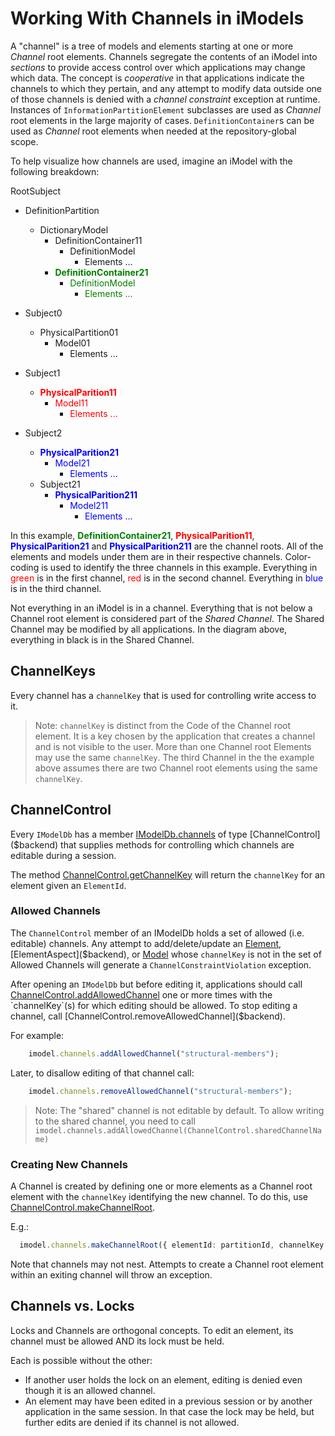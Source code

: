 # Working With Channels in iModels

A "channel" is a tree of models and elements starting at one or more *Channel* root elements. Channels segregate the contents of an iModel into *sections* to provide access control over which applications may change which data. The concept is *cooperative* in that applications indicate the channels to which they pertain, and any attempt to modify data outside one of those channels is denied with a *channel constraint* exception at runtime. Instances of `InformationPartitionElement` subclasses are used as *Channel* root elements in the large majority of cases. `DefinitionContainer`s can be used as *Channel* root elements when needed at the repository-global scope.

To help visualize how channels are used, imagine an iModel with the following breakdown:

RootSubject
- DefinitionPartition
  - DictionaryModel
    - DefinitionContainer11
      - DefinitionModel
        - Elements ...
    - <span style="color:green;font-weight:bold">DefinitionContainer21</span>
      - <span style="color:green">DefinitionModel</span>
        - <span style="color:green">Elements ...</span>
- Subject0
  - PhysicalPartition01
    - Model01
      - Elements ...
- Subject1
  - <span style="color:red;font-weight:bold">PhysicalParition11</span>
    - <span style="color:red">Model11</span>
      - <span style="color:red">Elements ...</span>

- Subject2
  - <span style="color:blue;font-weight:bold">PhysicalParition21</span>
    - <span style="color:blue">Model21</span>
      - <span style="color:blue">Elements ...</span>
  - Subject21
    - <span style="color:blue;font-weight:bold">PhysicalParition211</span>
      - <span style="color:blue">Model211</span>
        - <span style="color:blue">Elements ...</span>

In this example, <span style="color:green;font-weight:bold">DefinitionContainer21</span>, <span style="color:red;font-weight:bold">PhysicalParition11</span>, <span style="color:blue;font-weight:bold">PhysicalParition21</span> and <span style="color:blue;font-weight:bold">PhysicalParition211</span> are the channel roots. All of the elements and models under them are in their respective channels. Color-coding is used to identify the three channels in this example. Everything in <span style="color:red">green</span> is in the first channel, <span style="color:red">red</span> is in the second channel. Everything in <span style="color:blue">blue</span> is in the third channel.

Not everything in an iModel is in a channel. Everything that is not below a Channel root element is considered part of the *Shared Channel*. The Shared Channel may be modified by all applications. In the diagram above, everything in black is in the Shared Channel.

## ChannelKeys

Every channel has a `channelKey` that is used for controlling write access to it.

>Note: `channelKey` is distinct from the Code of the Channel root element. It is a key chosen by the application that creates a channel and is not visible to the user. More than one Channel root Elements may use the same `channelKey`. The third Channel in the the example above assumes there are two Channel root elements using the same `channelKey`.

## ChannelControl

Every `IModelDb` has a member [IModelDb.channels]($backend) of type [ChannelControl]($backend) that supplies methods for controlling which channels are editable during a session.

The method [ChannelControl.getChannelKey]($backend) will return the `channelKey` for an element given an `ElementId`.

### Allowed Channels

The `ChannelControl` member of an IModelDb holds a set of allowed (i.e. editable) channels. Any attempt to add/delete/update an [Element]($backend), [ElementAspect]($backend), or [Model]($backend) whose `channelKey` is not in the set of Allowed Channels will generate a `ChannelConstraintViolation` exception.

After opening an `IModelDb` but before editing it, applications should call [ChannelControl.addAllowedChannel]($backend) one or more times with the `channelKey`(s) for which editing should be allowed. To stop editing a channel, call [ChannelControl.removeAllowedChannel]($backend).

For example:

```ts
    imodel.channels.addAllowedChannel("structural-members");
```

Later, to disallow editing of that channel call:

```ts
    imodel.channels.removeAllowedChannel("structural-members");
```

> Note: The "shared" channel is not editable by default. To allow writing to the shared channel, you need to call `imodel.channels.addAllowedChannel(ChannelControl.sharedChannelName)`

### Creating New Channels

A Channel is created by defining one or more elements as a Channel root element with the `channelKey` identifying the new channel. To do this, use [ChannelControl.makeChannelRoot]($backend).

E.g.:

```ts
  imodel.channels.makeChannelRoot({ elementId: partitionId, channelKey: "surface-stubs" });
```

Note that channels may not nest. Attempts to create a Channel root element within an exiting channel will throw an exception.

## Channels vs. Locks

Locks and Channels are orthogonal concepts. To edit an element, its channel must be allowed AND its lock must be held.

Each is possible without the other:
  - If another user holds the lock on an element, editing is denied even though it is an allowed channel.
  - An element may have been edited in a previous session or by another application in the same session. In that case the lock may be held, but further edits are denied if its channel is not allowed.
